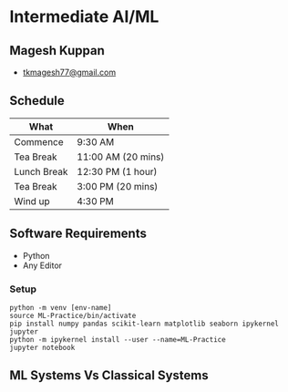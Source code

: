 # Intermediate AI/ML

## Magesh Kuppan
- tkmagesh77@gmail.com

## Schedule
| What | When |
| ----- | ---- |
| Commence | 9:30 AM |
| Tea Break | 11:00 AM (20 mins) |
| Lunch Break | 12:30 PM (1 hour) |
| Tea Break | 3:00 PM (20 mins) |
| Wind up | 4:30 PM |

## Software Requirements
- Python
- Any Editor

### Setup
```shell
python -m venv [env-name]
source ML-Practice/bin/activate
pip install numpy pandas scikit-learn matplotlib seaborn ipykernel jupyter
python -m ipykernel install --user --name=ML-Practice
jupyter notebook
```

## ML Systems Vs Classical Systems
